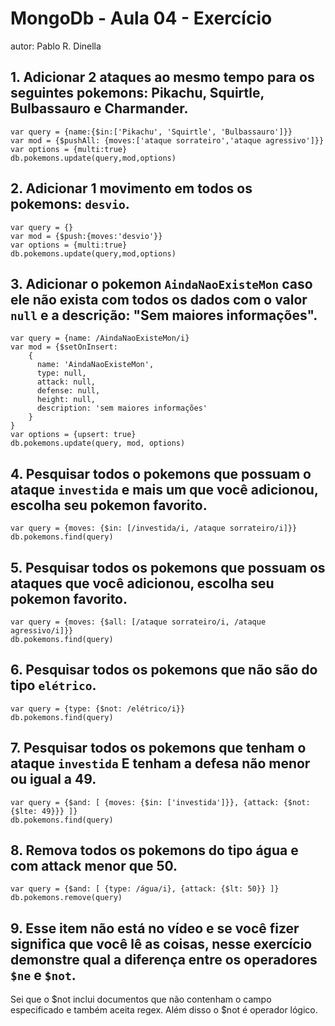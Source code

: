 # MongoDb - Aula 04 - Exercício
autor: Pablo R. Dinella

## 1. **Adicionar** 2 ataques ao mesmo tempo para os seguintes pokemons: Pikachu, Squirtle, Bulbassauro e Charmander.

```
var query = {name:{$in:['Pikachu', 'Squirtle', 'Bulbassauro']}}
var mod = {$pushAll: {moves:['ataque sorrateiro','ataque agressivo']}}
var options = {multi:true}
db.pokemons.update(query,mod,options)
```

## 2. **Adicionar** 1 movimento em todos os pokemons: `desvio`.

```
var query = {}
var mod = {$push:{moves:'desvio'}}
var options = {multi:true}
db.pokemons.update(query,mod,options)
```

## 3. **Adicionar** o pokemon `AindaNaoExisteMon` caso ele não exista com todos os dados com o valor `null` e a descrição: "Sem maiores informações".

```
var query = {name: /AindaNaoExisteMon/i}
var mod = {$setOnInsert:
    {
      name: 'AindaNaoExisteMon',
      type: null,
      attack: null,
      defense: null,
      height: null,
      description: 'sem maiores informações'
    }
}
var options = {upsert: true}
db.pokemons.update(query, mod, options)
```

## 4. Pesquisar todos o pokemons que possuam o ataque `investida` e mais um que você adicionou, escolha seu pokemon favorito.

```
var query = {moves: {$in: [/investida/i, /ataque sorrateiro/i]}}
db.pokemons.find(query)
```
## 5. Pesquisar **todos** os pokemons que possuam os ataques que você adicionou, escolha seu pokemon favorito.

```
var query = {moves: {$all: [/ataque sorrateiro/i, /ataque agressivo/i]}}
db.pokemons.find(query)
```

## 6. Pesquisar **todos** os pokemons que não são do tipo `elétrico`.

```
var query = {type: {$not: /elétrico/i}}
db.pokemons.find(query)
```

## 7. Pesquisar **todos** os pokemons que tenham o ataque `investida` **E** tenham a defesa **não menor ou igual** a 49.

```
var query = {$and: [ {moves: {$in: ['investida']}}, {attack: {$not: {$lte: 49}}} ]}
db.pokemons.find(query)
```

## 8. Remova **todos** os pokemons do tipo água e com attack menor que 50.

```
var query = {$and: [ {type: /água/i}, {attack: {$lt: 50}} ]}
db.pokemons.remove(query)
```

## 9. Esse item não está no vídeo e se você fizer significa que você lê as coisas, nesse exercício demonstre qual a diferença entre os operadores `$ne` e `$not`.

Sei que o $not inclui documentos que não contenham o campo especificado e também aceita regex. Além disso o $not é operador lógico.
